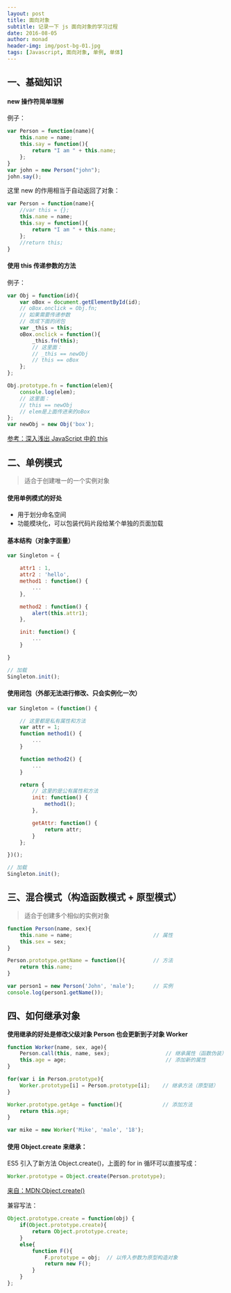 ```yaml
---
layout: post
title: 面向对象
subtitle: 记录一下 js 面向对象的学习过程
date: 2016-08-05
author: monad
header-img: img/post-bg-01.jpg
tags: [Javascript, 面向对象, 单例, 单体]
---
```


## 一、基础知识

#### new 操作符简单理解

例子：

```js
var Person = function(name){
    this.name = name;
    this.say = function(){
        return "I am " + this.name;
    };
}
var john = new Person("john");
john.say();
```

这里 new 的作用相当于自动返回了对象：

```js
var Person = function(name){
    //var this = {};
    this.name = name;
    this.say = function(){
        return "I am " + this.name;
    };
    //return this;
}
```

#### 使用 this 传递参数的方法

例子：

```js
var Obj = function(id){
    var oBox = document.getElementById(id);
    // oBox.onclick = Obj.fn;
    // 如果需要传递参数
    // 改成下面的闭包
    var _this = this;
    oBox.onclick = function(){
        _this.fn(this);
        // 这里面：
        // _this == newObj
        // this == oBox
    };
};

Obj.prototype.fn = function(elem){
    console.log(elem);
    // 这里面：
    // this == newObj
    // elem是上面传进来的oBox
};
var newObj = new Obj('box');
```

[参考：深入浅出 JavaScript 中的 this](http://www.ibm.com/developerworks/cn/web/1207_wangqf_jsthis/index.html)


## 二、单例模式

>适合于创建唯一的一个实例对象

#### 使用单例模式的好处

- 用于划分命名空间
- 功能模块化，可以包装代码片段给某个单独的页面加载

#### 基本结构（对象字面量）

```js
var Singleton = {

    attr1 : 1,
    attr2 : 'hello',
    method1 : function() {
        ...
    },

    method2 : function() {
        alert(this.attr1);
    },

    init: function() {
        ...
    }

}

// 加载
Singleton.init();
```

#### 使用闭包（外部无法进行修改、只会实例化一次）

```js
var Singleton = (function() {

    // 这里都是私有属性和方法
    var attr = 1;
    function method1() {
        ...
    }

    function method2() {
        ...
    }

    return {
        // 这里的是公有属性和方法
        init: function() {
            method1();
        },

        getAttr: function() {
            return attr;
        }
    };

})();

// 加载
Singleton.init();
```

## 三、混合模式（构造函数模式 + 原型模式）

>适合于创建多个相似的实例对象

```js
function Person(name, sex){
    this.name = name;                          // 属性
    this.sex = sex;
}

Person.prototype.getName = function(){         // 方法
    return this.name;
}

var person1 = new Person('John', 'male');      // 实例
console.log(person1.getName());
```

## 四、如何继承对象

**使用继承的好处是修改父级对象  Person 也会更新到子对象  Worker**

```js
function Worker(name, sex, age){
    Person.call(this, name, sex);                  // 继承属性（函数伪装）
    this.age = age;                                // 添加新的属性
}

for(var i in Person.prototype){
    Worker.prototype[i] = Person.prototype[i];    // 继承方法（原型链）
}

Worker.prototype.getAge = function(){             // 添加方法
    return this.age;
}

var mike = new Worker('Mike', 'male', '18');
```

#### 使用 Object.create 来继承：

ES5 引入了新方法 Object.create()，上面的 for in 循环可以直接写成：

```js
Worker.prototype = Object.create(Person.prototype);
```
[来自：MDN:Object.create()](https://developer.mozilla.org/zh-CN/docs/Web/JavaScript/Reference/Global_Objects/Object/create)

兼容写法：

```js
Object.prototype.create = function(obj) {  
    if(Object.prototype.create){  
        return Object.prototype.create;
    }
    else{
        function F(){  
            F.prototype = obj;  // 以传入参数为原型构造对象  
            return new F();
        }
    }
};
```




